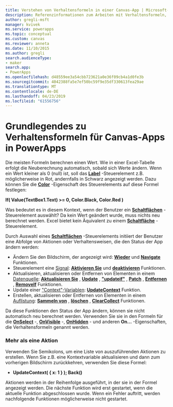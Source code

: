 ```yaml
---
title: Verstehen von Verhaltensformeln in einer Canvas-App | Microsoft-Dokumentation
description: Referenzinformationen zum Arbeiten mit Verhaltensformeln, die den Status von Canvas-Apps in PowerApps ändern
author: gregli-msft
manager: kvivek
ms.service: powerapps
ms.topic: conceptual
ms.custom: canvas
ms.reviewer: anneta
ms.date: 11/10/2015
ms.author: gregli
search.audienceType:
- maker
search.app:
- PowerApps
ms.openlocfilehash: d48559ee3a54cbb723621a0e36f09cb4a1d0fe3b
ms.sourcegitcommit: 4042388fa5e7ef50bc59f9e35df330613fea29ae
ms.translationtype: MT
ms.contentlocale: de-DE
ms.lasthandoff: 04/23/2019
ms.locfileid: "61556756"
---
```

# <a name="understand-behavior-formulas-for-canvas-apps-in-powerapps"></a>Grundlegendes zu Verhaltensformeln für Canvas-Apps in PowerApps

Die meisten Formeln berechnen einen Wert.  Wie in einer Excel-Tabelle erfolgt die Neuberechnung automatisch, sobald sich Werte ändern.  Wenn ein Wert kleiner als 0 (null) ist, soll das **[Label](controls/control-text-box.md)** -Steuerelement z.B. möglicherweise in Rot, andernfalls in Schwarz angezeigt werden. Dazu können Sie die **[Color](controls/properties-color-border.md)** -Eigenschaft des Steuerelements auf diese Formel festlegen:

**If( Value(TextBox1.Text) >= 0, Color.Black, Color.Red )**

Was bedeutet es in diesem Kontext, wenn der Benutzer ein **[Schaltflächen](controls/control-button.md)** -Steuerelement auswählt?  Da kein Wert geändert wurde, muss nichts neu berechnet werden. Excel bietet kein Äquivalent zu einem **[Schaltfläche](controls/control-button.md)** -Steuerelement.  

Durch Auswahl eines **[Schaltflächen](controls/control-button.md)** -Steuerelements initiiert der Benutzer eine Abfolge von Aktionen oder Verhaltensweisen, die den Status der App ändern werden:

* Ändern Sie den Bildschirm, der angezeigt wird: **[Wieder](functions/function-navigate.md)**  und **[Navigate](functions/function-navigate.md)** Funktionen.
* Steuerelement eine [Signal](functions/signals.md): **[Aktivieren Sie](functions/function-enable-disable.md)**  und **[deaktivieren](functions/function-enable-disable.md)** Funktionen.
* Aktualisieren, aktualisieren oder Entfernen von Elementen in einem [Datenquelle](working-with-data-sources.md): **[Aktualisieren Sie](functions/function-refresh.md)** ,  **[Update](functions/function-update-updateif.md)** ,  **["updateif"](functions/function-update-updateif.md)** , **[Patch](functions/function-patch.md)** ,  **[Entfernen](functions/function-remove-removeif.md)** , **[RemoveIf](functions/function-remove-removeif.md)** Funktionen.
* Update einer ["Context"-Variablen](working-with-variables.md#use-a-context-variable):  **[UpdateContext](functions/function-updatecontext.md)**  Funktion.
* Erstellen, aktualisieren oder Entfernen von Elementen in einem [Auflistung](working-with-data-sources.md#collections):  **[Sammeln von](functions/function-clear-collect-clearcollect.md)** ,  **[löschen](functions/function-clear-collect-clearcollect.md)** , **[ClearCollect](functions/function-clear-collect-clearcollect.md)** Funktionen.

Da diese Funktionen den Status der App ändern, können sie nicht automatisch neu berechnet werden. Verwenden Sie sie in den Formeln für die **[OnSelect](controls/properties-core.md)** -, **[OnVisible](controls/control-screen.md)** -, **[OnHidden](controls/control-screen.md)** - und anderen **On...** -Eigenschaften, die Verhaltensformeln genannt werden.

### <a name="more-than-one-action"></a>Mehr als eine Aktion
Verwenden Sie Semikolons, um eine Liste von auszuführenden Aktionen zu erstellen. Wenn Sie z.B. eine Kontextvariable aktualisieren und dann zum vorherigen Bildschirm zurückkehren, verwenden Sie diese Formel:

* **UpdateContext( { x: 1 } ); Back()**

Aktionen werden in der Reihenfolge ausgeführt, in der sie in der Formel angezeigt werden.  Die nächste Funktion wird erst gestartet, wenn die aktuelle Funktion abgeschlossen wurde. Wenn ein Fehler auftritt, werden nachfolgende Funktionen möglicherweise nicht gestartet.

